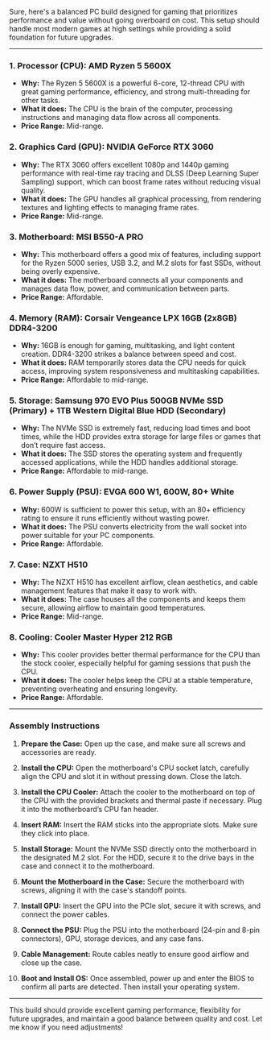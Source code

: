 Sure, here's a balanced PC build designed for gaming that prioritizes performance and value without going overboard on cost. This setup should handle most modern games at high settings while providing a solid foundation for future upgrades.

---

### 1. **Processor (CPU): AMD Ryzen 5 5600X**
   - **Why:** The Ryzen 5 5600X is a powerful 6-core, 12-thread CPU with great gaming performance, efficiency, and strong multi-threading for other tasks.
   - **What it does:** The CPU is the brain of the computer, processing instructions and managing data flow across all components.
   - **Price Range:** Mid-range.
   
### 2. **Graphics Card (GPU): NVIDIA GeForce RTX 3060**
   - **Why:** The RTX 3060 offers excellent 1080p and 1440p gaming performance with real-time ray tracing and DLSS (Deep Learning Super Sampling) support, which can boost frame rates without reducing visual quality.
   - **What it does:** The GPU handles all graphical processing, from rendering textures and lighting effects to managing frame rates.
   - **Price Range:** Mid-range.
   
### 3. **Motherboard: MSI B550-A PRO**
   - **Why:** This motherboard offers a good mix of features, including support for the Ryzen 5000 series, USB 3.2, and M.2 slots for fast SSDs, without being overly expensive.
   - **What it does:** The motherboard connects all your components and manages data flow, power, and communication between parts.
   - **Price Range:** Affordable.

### 4. **Memory (RAM): Corsair Vengeance LPX 16GB (2x8GB) DDR4-3200**
   - **Why:** 16GB is enough for gaming, multitasking, and light content creation. DDR4-3200 strikes a balance between speed and cost.
   - **What it does:** RAM temporarily stores data the CPU needs for quick access, improving system responsiveness and multitasking capabilities.
   - **Price Range:** Affordable to mid-range.

### 5. **Storage: Samsung 970 EVO Plus 500GB NVMe SSD (Primary) + 1TB Western Digital Blue HDD (Secondary)**
   - **Why:** The NVMe SSD is extremely fast, reducing load times and boot times, while the HDD provides extra storage for large files or games that don’t require fast access.
   - **What it does:** The SSD stores the operating system and frequently accessed applications, while the HDD handles additional storage.
   - **Price Range:** Affordable to mid-range.

### 6. **Power Supply (PSU): EVGA 600 W1, 600W, 80+ White**
   - **Why:** 600W is sufficient to power this setup, with an 80+ efficiency rating to ensure it runs efficiently without wasting power.
   - **What it does:** The PSU converts electricity from the wall socket into power suitable for your PC components.
   - **Price Range:** Affordable.

### 7. **Case: NZXT H510**
   - **Why:** The NZXT H510 has excellent airflow, clean aesthetics, and cable management features that make it easy to work with.
   - **What it does:** The case houses all the components and keeps them secure, allowing airflow to maintain good temperatures.
   - **Price Range:** Mid-range.

### 8. **Cooling: Cooler Master Hyper 212 RGB**
   - **Why:** This cooler provides better thermal performance for the CPU than the stock cooler, especially helpful for gaming sessions that push the CPU.
   - **What it does:** The cooler helps keep the CPU at a stable temperature, preventing overheating and ensuring longevity.
   - **Price Range:** Affordable.

---

### **Assembly Instructions**

1. **Prepare the Case:** Open up the case, and make sure all screws and accessories are ready.
  
2. **Install the CPU:** Open the motherboard's CPU socket latch, carefully align the CPU and slot it in without pressing down. Close the latch.

3. **Install the CPU Cooler:** Attach the cooler to the motherboard on top of the CPU with the provided brackets and thermal paste if necessary. Plug it into the motherboard’s CPU fan header.

4. **Insert RAM:** Insert the RAM sticks into the appropriate slots. Make sure they click into place.

5. **Install Storage:** Mount the NVMe SSD directly onto the motherboard in the designated M.2 slot. For the HDD, secure it to the drive bays in the case and connect it to the motherboard.

6. **Mount the Motherboard in the Case:** Secure the motherboard with screws, aligning it with the case's standoff points.

7. **Install GPU:** Insert the GPU into the PCIe slot, secure it with screws, and connect the power cables.

8. **Connect the PSU:** Plug the PSU into the motherboard (24-pin and 8-pin connectors), GPU, storage devices, and any case fans.

9. **Cable Management:** Route cables neatly to ensure good airflow and close up the case.

10. **Boot and Install OS:** Once assembled, power up and enter the BIOS to confirm all parts are detected. Then install your operating system.

---

This build should provide excellent gaming performance, flexibility for future upgrades, and maintain a good balance between quality and cost. Let me know if you need adjustments!